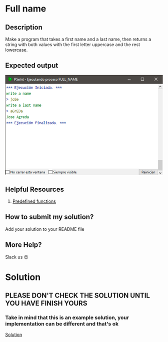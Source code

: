 # Full name

## Description

Make a program that takes a first name and a last name, then returns a string with both values ​​with the first letter uppercase and the rest lowercase.

## Expected output

![example](./../../../assets/011.jpg 'example')

## Helpful Resources
1. [Predefined functions](../../e02/desc/)

## How to submit my solution?

Add your solution to your README file

## More Help?

Slack us 😉

# Solution

## PLEASE DON'T CHECK THE SOLUTION UNTIL YOU HAVE FINISH YOURS

### Take in mind that this is an example solution, your implementation can be different and that's ok

[Solution](../sol)
